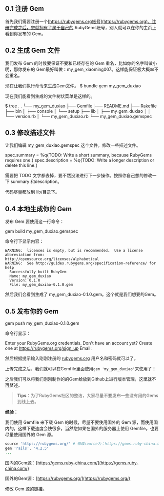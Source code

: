 

## 0.1 注册 Gem

首先我们需要注册一个[https://rubygems.org帐号](https://rubygems.org)。注册完成之后，您就拥有了属于自己的 RubyGems账号，别人就可以在你的主页上看到你发布的 Gem。

## 0.2 生成 Gem 文件

我们发布 Gem 的时候要保证不要和已经存在的 Gem 重名，比如你的名字叫做小明，那你发布的 Gem最好叫做：my_gem_xiaoming007。这样能保证极大概率不会重名。

现在让我们执行命令来生成Gem文件。
$ bundle gem my_gem_duxiao


现在我们能看到生成的文件树状菜单是这样的。

$ tree .
.
└── my_gem_duxiao
    ├── Gemfile
    ├── README.md
    ├── Rakefile
    ├── bin
    │   ├── console
    │   └── setup
    ├── lib
    │   ├── my_gem_duxiao
    │   │   └── version.rb
    │   └── my_gem_duxiao.rb
    └── my_gem_duxiao.gemspec


## 0.3 修改描述文件

让我们编辑 my_gem_duxiao.gemspec 这个文件，修改一些描述文件。

spec.summary       = %q{TODO: Write a short summary, because RubyGems requires one.}
spec.description   = %q{TODO: Write a longer description or delete this line.}


需要把 TODO 文字都去掉，要不然没法进行下一步操作。按照你自己想的修改一下 summary 和description。

代码尽量都放到 lib/目录下。

## 0.4 本地生成你的 Gem

发布 Gem 要使用这一行命令：

gem build my_gem_duxiao.gemspec


命令行下显示内容：

```
WARNING:  licenses is empty, but is recommended.  Use a license abbreviation from:
http://opensource.org/licenses/alphabetical
WARNING:  See http://guides.rubygems.org/specification-reference/ for help
  Successfully built RubyGem
  Name: my_gem_duxiao
  Version: 0.1.0
  File: my_gem_duxiao-0.1.0.gem

```

然后我们会看到生成了 my_gem_duxiao-0.1.0.gem。这个就是我们想要的Gem。

## 0.5 发布你的 Gem

gem push my_gem_duxiao-0.1.0.gem


命令行显示：

Enter your RubyGems.org credentials.
Don't have an account yet? Create one at https://rubygems.org/sign_up
   Email:


然后根据提示输入刚刚注册的 [rubygems.org](http://rubygems.org) 用户名和密码就可以了。

上传完成之后，我们就可以在Gemfile里面使用`gem 'my_gem_duxiao'`来使用了！

之后我们可以将我们刚刚制作的的Gem给放到Github上进行版本管理，这里就不再赘述。

> **Tips**：为了RubyGems社区的整洁，大家尽量不要发布一些没有用的Gems到线上去。

**经验：**

我们使用 Gemfile 来下载 Gem 的时候，尽量不要使用国外的 Gem 源，而使用国内的，这样下载速度会快很多，当然您如果在国外的服务器上使用 Gemfile，也要尽量使用国外的 Gem 源。

```ruby
source 'https://rubygems.org/' # 修改source为：https://gems.ruby-china.com/
gem 'rails', '4.2.5'
...

```

国内的Gem源：[https://gems.ruby-china.com/](https://gems.ruby-china.com/)

国外的Gem源：[https://rubygems.org/](https://rubygems.org/)

修改 Gem 源的[链接](https://gems.ruby-china.com/)。

